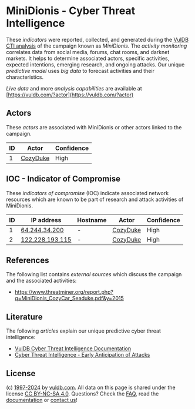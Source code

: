 # MiniDionis - Cyber Threat Intelligence

These _indicators_ were reported, collected, and generated during the [VulDB CTI analysis](https://vuldb.com/?kb.cti) of the campaign known as _MiniDionis_. The _activity monitoring_ correlates data from social media, forums, chat rooms, and darknet markets. It helps to determine associated actors, specific activities, expected intentions, emerging research, and ongoing attacks. Our unique _predictive model_ uses _big data_ to forecast activities and their characteristics.

_Live data_ and more _analysis capabilities_ are available at [https://vuldb.com/?actor](https://vuldb.com/?actor)

## Actors

These _actors_ are associated with MiniDionis or other actors linked to the campaign.

ID | Actor | Confidence
-- | ----- | ----------
1 | [CozyDuke](https://vuldb.com/?actor.cozyduke) | High

## IOC - Indicator of Compromise

These _indicators of compromise_ (IOC) indicate associated network resources which are known to be part of research and attack activities of MiniDionis.

ID | IP address | Hostname | Actor | Confidence
-- | ---------- | -------- | ----- | ----------
1 | [64.244.34.200](https://vuldb.com/?ip.64.244.34.200) | - | [CozyDuke](https://vuldb.com/?actor.cozyduke) | High
2 | [122.228.193.115](https://vuldb.com/?ip.122.228.193.115) | - | [CozyDuke](https://vuldb.com/?actor.cozyduke) | High

## References

The following list contains _external sources_ which discuss the campaign and the associated activities:

* https://www.threatminer.org/report.php?q=MiniDionis_CozyCar_Seaduke.pdf&y=2015

## Literature

The following _articles_ explain our unique predictive cyber threat intelligence:

* [VulDB Cyber Threat Intelligence Documentation](https://vuldb.com/?kb.cti)
* [Cyber Threat Intelligence - Early Anticipation of Attacks](https://www.scip.ch/en/?labs.20201022)

## License

(c) [1997-2024](https://vuldb.com/?kb.changelog) by [vuldb.com](https://vuldb.com/?kb.about). All data on this page is shared under the license [CC BY-NC-SA 4.0](https://creativecommons.org/licenses/by-nc-sa/4.0/). Questions? Check the [FAQ](https://vuldb.com/?kb.faq), read the [documentation](https://vuldb.com/?kb) or [contact us](https://vuldb.com/?contact)!
